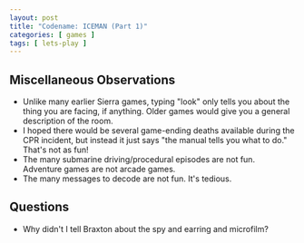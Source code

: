 ```yaml
---
layout: post
title: "Codename: ICEMAN (Part 1)"
categories: [ games ]
tags: [ lets-play ]
---
```



## Miscellaneous Observations ##

- Unlike many earlier Sierra games, typing "look" only tells you about
  the thing you are facing, if anything.  Older games would give you a
  general description of the room.
- I hoped there would be several game-ending deaths available during
  the CPR incident, but instead it just says "the manual tells you
  what to do."  That's not as fun!
- The many submarine driving/procedural episodes are not fun.  Adventure
  games are not arcade games.
- The many messages to decode are not fun.  It's tedious.

## Questions ##

- Why didn't I tell Braxton about the spy and earring and microfilm?



<!-- Local Variables: -->
<!-- fill-column: 77 -->
<!-- End: -->
